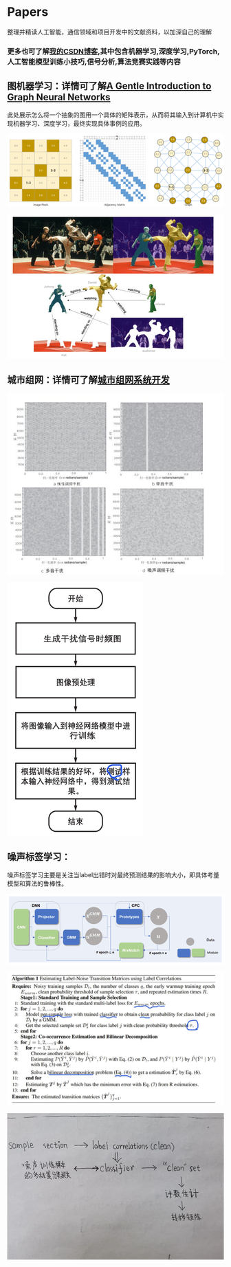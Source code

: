 # Papers
整理并精读人工智能，通信领域和项目开发中的文献资料，以加深自己的理解

### 更多也可了解<a href='https://blog.csdn.net/Vectorln?type=blog'>我的CSDN博客</a>,其中包含机器学习,深度学习,PyTorch,人工智能模型训练小技巧,信号分析,算法竞赛实践等内容

## 图机器学习：详情可了解<a href='https://distill.pub/2021/gnn-intro/'>A Gentle Introduction to Graph Neural Networks</a>

此处展示怎么将一个抽象的图用一个具体的矩阵表示，从而将其输入到计算机中实现机器学习、深度学习，最终实现具体事例的应用。


![image](https://github.com/Vector-Jason/Papers/blob/main/image/%E5%9B%BE-%E9%82%BB%E6%8E%A5%E7%9F%A9%E9%98%B5.png)

![image](https://github.com/Vector-Jason/Papers/blob/main/image/%E5%9B%BE%E6%9C%BA%E5%99%A8%E5%AD%A6%E4%B9%A0%E5%AE%9E%E4%BE%8B%E9%A2%84%E6%B5%8B.jpg)

## 城市组网：详情可了解<a href='https://github.com/Vector-Jason/City_Networking'>城市组网系统开发</a>

![image](https://github.com/Vector-Jason/Papers/blob/main/image/%E5%B9%B2%E6%89%B0%E4%BF%A1%E5%8F%B7%E6%97%B6%E9%A2%91%E5%9F%9F%E5%9B%BE.jpg)

![image](https://github.com/Vector-Jason/Papers/blob/main/image/%E5%B9%B2%E6%89%B0%E4%BF%A1%E5%8F%B7%E8%AF%86%E5%88%AB%E6%B5%81%E7%A8%8B.png)

## 噪声标签学习：

噪声标签学习主要是关注当label出错时对最终预测结果的影响大小，即具体考量模型和算法的鲁棒性。

![image](https://github.com/Vector-Jason/Papers/blob/main/image/%E5%99%AA%E5%A3%B0%E6%A0%87%E7%AD%BE%E5%AD%A6%E4%B9%A0%E6%A0%B7%E4%BE%8B%E6%A1%86%E5%9B%BE.png)


![image](https://github.com/Vector-Jason/Papers/blob/main/image/%E5%99%AA%E5%A3%B0%E6%A0%87%E7%AD%BE%E8%BD%AC%E7%A7%BB%E7%9F%A9%E9%98%B5%E7%AE%97%E6%B3%95.jpg)

![image](https://github.com/Vector-Jason/Papers/blob/main/image/%E8%87%AA%E5%B7%B1%E5%AF%B9%E7%AE%97%E6%B3%95%E7%9A%84%E7%90%86%E8%A7%A3.jpg)

